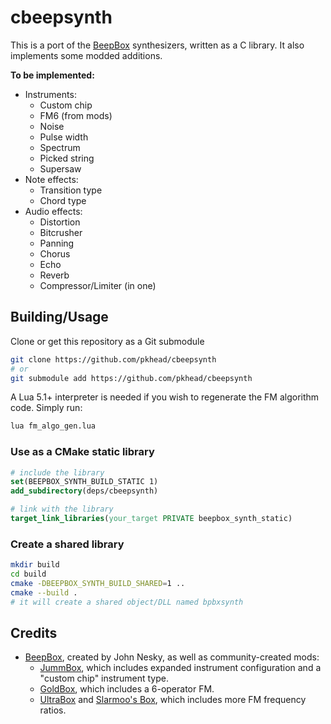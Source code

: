# cbeepsynth
This is a port of the [BeepBox](https://beepbox.co) synthesizers, written as a C library. It also implements some modded additions.

**To be implemented:**
- Instruments:
    - Custom chip
    - FM6 (from mods)
    - Noise
    - Pulse width
    - Spectrum
    - Picked string
    - Supersaw
- Note effects:
    - Transition type
    - Chord type
- Audio effects:
    - Distortion
    - Bitcrusher
    - Panning
    - Chorus
    - Echo
    - Reverb
    - Compressor/Limiter (in one)

## Building/Usage
Clone or get this repository as a Git submodule
```bash
git clone https://github.com/pkhead/cbeepsynth
# or
git submodule add https://github.com/pkhead/cbeepsynth
```

A Lua 5.1+ interpreter is needed if you wish to regenerate the FM algorithm code. Simply run:
```bash
lua fm_algo_gen.lua
```

### Use as a CMake static library
```cmake
# include the library
set(BEEPBOX_SYNTH_BUILD_STATIC 1)
add_subdirectory(deps/cbeepsynth)

# link with the library
target_link_libraries(your_target PRIVATE beepbox_synth_static)
```

### Create a shared library
```bash
mkdir build
cd build
cmake -DBEEPBOX_SYNTH_BUILD_SHARED=1 ..
cmake --build .
# it will create a shared object/DLL named bpbxsynth
```

## Credits
- [BeepBox](https://beepbox.co/), created by John Nesky, as well as community-created mods:
    - [JummBox](https://jummb.us/), which includes expanded instrument configuration and a "custom chip" instrument type.
    - [GoldBox](https://aurysystem.github.io/), which includes a 6-operator FM.
    - [UltraBox](https://ultraabox.github.io/) and [Slarmoo's Box](https://slarmoo.github.io/slarmoosbox), which includes more FM frequency ratios.
